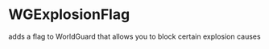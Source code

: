 WGExplosionFlag
===============

adds a flag to WorldGuard that allows you to block certain explosion causes